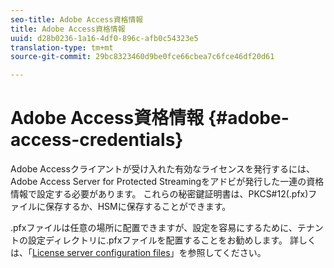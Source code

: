 ```yaml
---
seo-title: Adobe Access資格情報
title: Adobe Access資格情報
uuid: d28b0236-1a16-4df0-896c-afb0c54323e5
translation-type: tm+mt
source-git-commit: 29bc8323460d9be0fce66cbea7c6fce46df20d61

---
```



# Adobe Access資格情報 {#adobe-access-credentials}

Adobe Accessクライアントが受け入れた有効なライセンスを発行するには、Adobe Access Server for Protected Streamingをアドビが発行した一連の資格情報で設定する必要があります。 これらの秘密鍵証明書は、PKCS#12(.pfx)ファイルに保存するか、HSMに保存することができます。

.pfxファイルは任意の場所に配置できますが、設定を容易にするために、テナントの設定ディレクトリに.pfxファイルを配置することをお勧めします。 詳しくは、「[License server configuration files](../../aaxs-protected-streaming/aaxs-license-server-config-files/aaxs-configuration-directory-structure.md)」を参照してください。